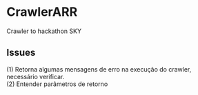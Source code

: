 # CrawlerARR

Crawler to hackathon SKY

## Issues

(1) Retorna algumas mensagens de erro na execução do crawler, necessário verificar.  
(2) Entender parâmetros de retorno
